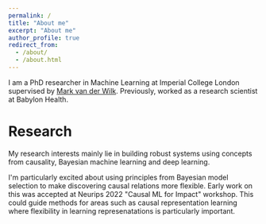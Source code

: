 ```yaml
---
permalink: /
title: "About me"
excerpt: "About me"
author_profile: true
redirect_from:
  - /about/
  - /about.html
---
```


I am a PhD researcher in Machine Learning at Imperial College London supervised by [Mark van der Wilk](https://mvdw.uk/). Previously, worked as a research scientist at Babylon Health.

Research
======
My research interests mainly lie in building robust systems using concepts from causality, Bayesian machine learning and deep learning.

I'm particularly excited about using principles from Bayesian model selection to make discovering causal relations more flexible.
Early work on this was accepted at Neurips 2022 "Causal ML for Impact" workshop.
This could guide methods for areas such as causal representation learning where flexibility in learning represenatations is particularly important.

